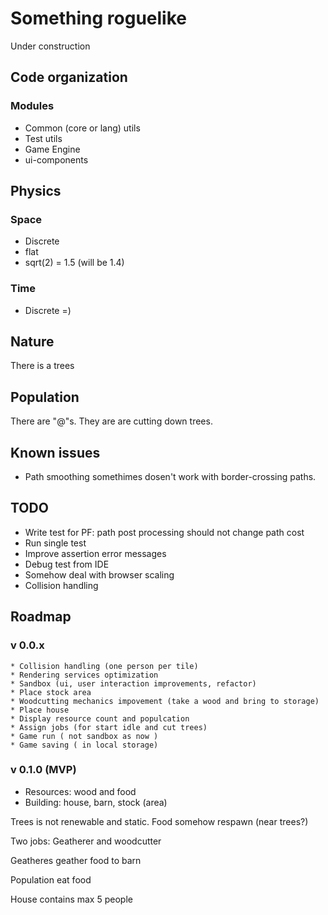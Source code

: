 # Something roguelike

Under construction

## Code organization

### Modules
* Common (core or lang) utils
* Test utils
* Game Engine
* ui-components

## Physics

### Space
  * Discrete
  * flat
  * sqrt(2) = 1.5 (will be 1.4)

### Time
  * Discrete =)

## Nature
There is a trees

## Population
There are "@"s. They are are cutting down trees.

## Known issues
  * Path smoothing somethimes dosen't work with border-crossing paths.

## TODO
  * Write test for PF: path post processing should not change path cost
  * Run single test
  * Improve assertion error messages
  * Debug test from IDE
  * Somehow deal with browser scaling
  * Collision handling

## Roadmap

  ### v 0.0.x
    * Collision handling (one person per tile)
    * Rendering services optimization
    * Sandbox (ui, user interaction improvements, refactor)
    * Place stock area
    * Woodcutting mechanics impovement (take a wood and bring to storage)
    * Place house
    * Display resource count and populcation
    * Assign jobs (for start idle and cut trees)
    * Game run ( not sandbox as now )
    * Game saving ( in local storage)

  ### v 0.1.0 (MVP)

  * Resources: wood and food
  * Building: house, barn, stock (area)

  Trees is not renewable and static. Food somehow respawn (near trees?)

  Two jobs: Geatherer and woodcutter

  Geatheres geather food to barn

  Population eat food

  House contains max 5 people